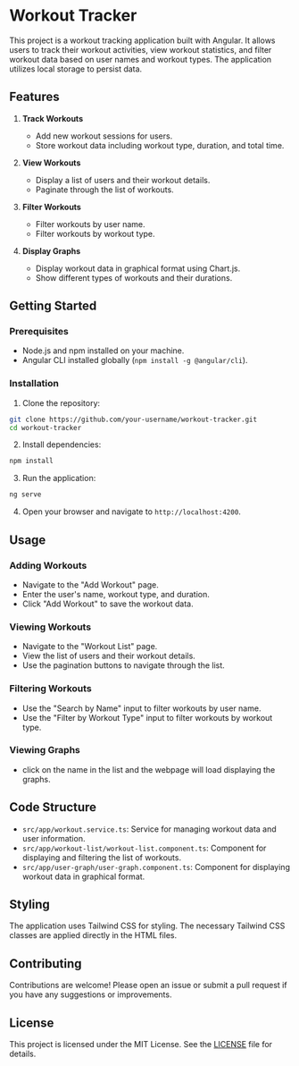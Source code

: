 # Workout Tracker

This project is a workout tracking application built with Angular. It allows users to track their workout activities, view workout statistics, and filter workout data based on user names and workout types. The application utilizes local storage to persist data.

## Features

1. **Track Workouts**
   - Add new workout sessions for users.
   - Store workout data including workout type, duration, and total time.

2. **View Workouts**
   - Display a list of users and their workout details.
   - Paginate through the list of workouts.

3. **Filter Workouts**
   - Filter workouts by user name.
   - Filter workouts by workout type.

4. **Display Graphs**
   - Display workout data in graphical format using Chart.js.
   - Show different types of workouts and their durations.

## Getting Started

### Prerequisites

- Node.js and npm installed on your machine.
- Angular CLI installed globally (`npm install -g @angular/cli`).

### Installation

1. Clone the repository:

```bash
git clone https://github.com/your-username/workout-tracker.git
cd workout-tracker
```

2. Install dependencies:

```bash
npm install
```

3. Run the application:

```bash
ng serve
```

4. Open your browser and navigate to `http://localhost:4200`.

## Usage

### Adding Workouts

- Navigate to the "Add Workout" page.
- Enter the user's name, workout type, and duration.
- Click "Add Workout" to save the workout data.

### Viewing Workouts

- Navigate to the "Workout List" page.
- View the list of users and their workout details.
- Use the pagination buttons to navigate through the list.

### Filtering Workouts

- Use the "Search by Name" input to filter workouts by user name.
- Use the "Filter by Workout Type" input to filter workouts by workout type.

### Viewing Graphs

- click on the name in the list and the webpage will load displaying the graphs.

## Code Structure

- `src/app/workout.service.ts`: Service for managing workout data and user information.
- `src/app/workout-list/workout-list.component.ts`: Component for displaying and filtering the list of workouts.
- `src/app/user-graph/user-graph.component.ts`: Component for displaying workout data in graphical format.

## Styling

The application uses Tailwind CSS for styling. The necessary Tailwind CSS classes are applied directly in the HTML files.

## Contributing

Contributions are welcome! Please open an issue or submit a pull request if you have any suggestions or improvements.

## License

This project is licensed under the MIT License. See the [LICENSE](LICENSE) file for details.

